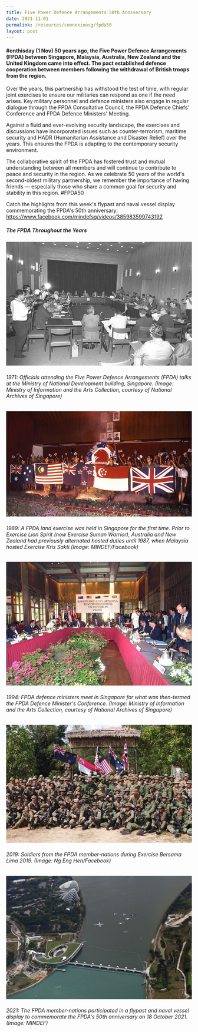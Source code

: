 ```yaml
---
title: Five Power Defence Arrangements 50th Anniversary
date: 2021-11-01
permalink: /resources/connexionsg/fpda50
layout: post
---
```

#### #onthisday (1 Nov) 50 years ago, the Five Power Defence Arrangements (FPDA) between Singapore, Malaysia, Australia, New Zealand and the United Kingdom came into effect. The pact established defence cooperation between members following the withdrawal of British troops from the region. 

Over the years, this partnership has withstood the test of time, with regular joint exercises to ensure our militaries can respond as one if the need arises. Key military personnel and defence ministers also engage in regular dialogue through the FPDA Consultative Council, the FPDA Defence Chiefs' Conference and FPDA Defence Ministers' Meeting.

Against a fluid and ever-evolving security landscape, the exercises and discussions have incorporated issues such as counter-terrorism, maritime security and HADR (Humanitarian Assistance and Disaster Relief) over the years. This ensures the FPDA is adapting to the contemporary security environment.

The collaborative spirit of the FPDA has fostered trust and mutual understanding between all members and will continue to contribute to peace and security in the region. As we celebrate 50 years of the world's second-oldest military partnership, we remember the importance of having friends — especially those who share a common goal for security and stability in this region. #FPDA50

Catch the highlights from this week's flypast and naval vessel display commemorating the FPDA's 50th anniversary: https://www.facebook.com/mindefsg/videos/385983599743192

##### The FPDA Throughout the Years
![Alt text for image on Isomer site](/images/FPDA1.jpeg)
###### 1971: Officials attending the Five Power Defence Arrangements (FPDA) talks at the Ministry of National Development building, Singapore. (Image: Ministry of Information and the Arts Collection, courtesy of National Archives of Singapore)

![Alt text for image on Isomer site](/images/FPDA1.jpg)
###### 1989: A FPDA land exercise was held in Singapore for the first time. Prior to Exercise Lion Spirit (now Exercise Suman Warrior), Australia and New Zealand had previously alternated hosted duties until 1987, when Malaysia hosted Exercise Kris Sakti.(Image: MINDEF/Facebook)

![Alt text for image on Isomer site](/images/1994_1.jpeg)
###### 1994: FPDA defence ministers meet in Singapore for what was then-termed the FPDA Defence Minister's Conference. (Image: Ministry of Information and the Arts Collection, courtesy of National Archives of Singapore)

![Alt text for image on Isomer site](/images/fpda4.jpg)
###### 2019: Soldiers from the FPDA member-nations during Exercise Bersama Lima 2019. (Image: Ng Eng Hen/Facebook)

![Alt text for image on Isomer site](/images/FPDA5.jpeg)
###### 2021: The FPDA member-nations participated in a flypast and naval vessel display to commemorate the FPDA's 50th anniversary on 18 October 2021. (Image: MINDEF)